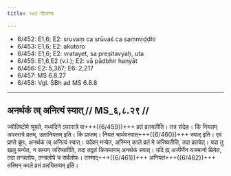 ```yaml
---
title: १७२ टिप्पण्यः

---
```

- 6/452: E1,6; E2: sruvaṃ ca srūvaś ca saṃmṛḍḍhi
- 6/453: E1,6; E2: akutoro
- 6/454: E1,6; E2: vratayet, sa preṣitavyaḥ, uta
- 6/455: E1,6,E2 (v.l.); E2: vā pādbhir hanyāt
- 6/456: E2: 5,367; E6: 2,217
- 6/457: MS 6.8.27
- 6/458: Vgl. ŚBh ad MS 6.8.8

____________________________________________


## अनर्थकं त्व् अनित्यं स्यात् // MS_६,८.२९ //

ज्योतिष्टोमे श्रूयते, मध्यंदिने ऽपररात्रे वा+++({6/459})+++ व्रतं व्रतयतीति। तत्र संदेहः। किं नियतम् अपररात्रे व्रतम्, उतानियतम् इति। किं प्राप्तम्। नियतं चार्थवत्त्वात्+++({6/460})+++ स्याद् इति। एवं प्राप्ते ब्रूमः, अनर्थकं त्व् अनित्यं स्यात्। यदैवम् मन्येत, अस्मिन् काले व्रतं मे जरिष्यतीति, तदा व्रतयेत्। यदा तु खलु मन्येत, न सम्यग् जरिष्यतीति, तदा तद्व्रतं क्रियमाणम् अनर्थकं स्यात्। यदि ह्य् अजीर्णेन यजमानो म्रियेत, तदा तन्त्रलोपः, तन्त्रलोपे च सर्वलोपः। तस्माद्+++({6/461})+++ अनियतं+++({6/462})+++ तस्मिन् काले व्रतं व्रतयितव्यम् इति।
